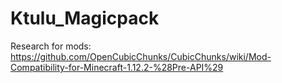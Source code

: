 # Ktulu_Magicpack

Research for mods:
https://github.com/OpenCubicChunks/CubicChunks/wiki/Mod-Compatibility-for-Minecraft-1.12.2-%28Pre-API%29

